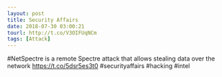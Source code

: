 ```yaml
---
layout: post
title: Security Affairs
date: 2018-07-30 03:00:21
tourl: http://t.co/V3OIFUqNCm
tags: [Attack]
---
```

#NetSpectre is a remote Spectre attack that allows stealing data over the network
https://t.co/5dsr5es3t0
#securityaffairs #hacking #intel